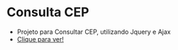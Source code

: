 # Consulta CEP 
 - Projeto para Consultar CEP, utilizando Jquery e Ajax
 - [Clique para ver!](https://victorrodrigofreitas.github.io/cep-jquery-ajax/)
